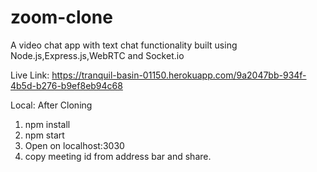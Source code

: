 # zoom-clone
A video chat app with text chat functionality built using Node.js,Express.js,WebRTC and Socket.io

Live Link:
https://tranquil-basin-01150.herokuapp.com/9a2047bb-934f-4b5d-b276-b9ef8eb94c68

Local:
After Cloning
1. npm install
2. npm start
3. Open on localhost:3030
4. copy meeting id from address bar and share.
